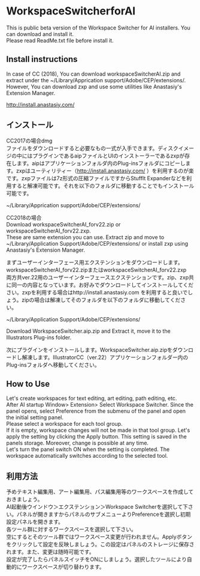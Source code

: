 # WorkspaceSwitcherforAI
This is public beta version of the Workspace Switcher for AI installers. You can download and install it.  
Please read ReadMe.txt file before install it.  

## Install instructions
In case of CC (2018), You can download workspaceSwitcherAI.zip and extract under the ~/Library/Apprication support/Adobe/CEP/extensions/.  
However, You can download zxp and use some utilities like Anastasiy's Extension Manager.

http://install.anastasiy.com/


## インストール
CC2017の場合dmg  
ファイルをダウンロードすると必要なもの一式が入手できます。ディスクイメージの中にはプラグインであるaipファイルとUIのインストーラーであるzxpが存在します。aipはアプリケーションフォルダ内のPlug-insフォルダにコピーします。zxpはユーティリティー（http://install.anastasiy.com/ ）を利用するのが楽です。zxpファイルは7z形式の圧縮ファイルですからStuffIt Expanderなどを利用すると解凍可能です。それを以下のフォルダに移動することでもインストール可能です。  

~/Library/Apprication support/Adobe/CEP/extensions/  

CC2018の場合  
Download workspaceSwitcherAI_forv22.zip or workspaceSwitcherAI_forv22.zxp.  
These are same extension you can use. Extract zip and move to ~/Library/Application Support/Adobe/CEP/extensions/ 
or install zxp using Anastasiy's Extension Manager.  

まずユーザーインターフェース用エクステンションをダウンロードします。  
workspaceSwitcherAI_forv22.zipまたはworkspaceSwitcherAI_forv22.zxp  
両方共ver.22用のユーザーインターフェースエクステンションです。zip、zxp共に同一の内容となっています。お好みでダウンロードしてインストールしてください。zxpを利用する場合はhttp://install.anastasiy.com を利用すると良いでしょう。zipの場合は解凍してそのフォルダを以下のフォルダに移動してください。  
  
~/Library/Application Support/Adobe/CEP/extensions/  
  
  
Download WorkspaceSwitcher.aip.zip and Extract it, move it to the Illustrators Plug-ins folder.  

次にプラグインをインストールします。WorkspaceSwitcher.aip.zipをダウンロードし解凍します。IllustratorCC（ver.22）アプリケーションフォルダー内のPlug-insフォルダへ移動してください。

  
## How to Use
Let's create workspaces for text editing, art editing, path editing, etc.  
After AI startup Window> Extension> Select Workspace Switcher. Since the panel opens, select Preference from the submenu of the panel and open the initial setting panel.  
Please select a workspace for each tool group.  
If it is empty, workspace changes will not be made in that tool group. Let's apply the setting by clicking the Apply button. This setting is saved in the panels storage. Moreover, change is possible at any time.  
Let's turn the panel switch ON when the setting is completed. The workspace automatically switches according to the selected tool.

## 利用方法
予めテキスト編集用、アート編集用、パス編集用等のワークスペースを作成しておきましょう。  
AI起動後ウインドウ＞エクステンション＞Workspace Switcherを選択して下さい。パネルが開きますからパネルのサブメニューよりPreferenceを選択し初期設定パネルを開きます。  
各ツール群に対するワークスペースを選択して下さい。  
空にするとそのツール群ではワークスペース変更が行われません。Applyボタンをクリックして設定を反映しましょう。この設定はパネルのストレージに保存されます。また、変更は随時可能です。  
設定が完了したらパネルスイッチをONにしましょう。選択したツールにより自動的にワークスペースが切り替わります。
